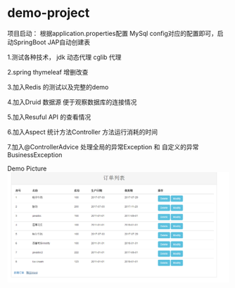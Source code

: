 # demo-project

项目启动：
	根据application.properties配置 MySql config对应的配置即可，启动SpringBoot JAP自动创建表     

1.测试各种技术， jdk 动态代理 cglib 代理         

2.spring thymeleaf 增删改查         

3.加入Redis 的测试以及完整的demo  
   
4.加入Druid 数据源 便于观察数据库的连接情况      

5.加入Resuful API 的查看情况           

6.加入Aspect 统计方法Controller 方法运行消耗的时间         

7.加入@ControllerAdvice 处理全局的异常Exception 和  自定义的异常BusinessException       

Demo Picture
![image](https://github.com/ninuxGithub/demo-project/blob/master/demo.png)


